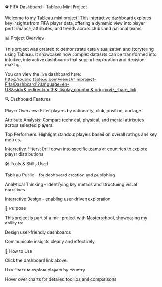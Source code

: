 ⚽ FIFA Dashboard – Tableau Mini Project

Welcome to my Tableau mini project! This interactive dashboard explores key insights from FIFA player data, offering a dynamic view into player performance, attributes, and trends across clubs and national teams.

📊 Project Overview

This project was created to demonstrate data visualization and storytelling using Tableau. It showcases how complex datasets can be transformed into intuitive, interactive dashboards that support exploration and decision-making.

You can view the live dashboard here: https://public.tableau.com/views/miniproject-Fifa/Dashboard1?:language=en-US&:sid=&:redirect=auth&:display_count=n&:origin=viz_share_link

🔍 Dashboard Features

Player Overview: Filter players by nationality, club, position, and age.

Attribute Analysis: Compare technical, physical, and mental attributes across selected players.

Top Performers: Highlight standout players based on overall ratings and key metrics.

Interactive Filters: Drill down into specific teams or countries to explore player distributions.

🛠️ Tools & Skills Used

Tableau Public – for dashboard creation and publishing

Analytical Thinking – identifying key metrics and structuring visual narratives

Interactive Design – enabling user-driven exploration

🎯 Purpose

This project is part of a mini project with Masterschool, showcasing my ability to:

Design user-friendly dashboards

Communicate insights clearly and effectively

🚀 How to Use

Click the dashboard link above.

Use filters to explore players by country.

Hover over charts for detailed tooltips and comparisons


